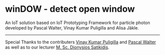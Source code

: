 # winDOW - detect open window
An IoT solution based on IoT Prototyping Framework for particle photon developed by Pascal Walter, Vinay Kumar Puligilla and Alisa Jäkle.

---

Special Thanks to the contributers [Vinay Kumar Puligilla](https://github.com/pvk1hyd) and [Pascal Walter](https://github.com/PascalWalter) as well as to our lecturer [M. Sc. Dionysios Satikidis](https://github.com/MrDio).

